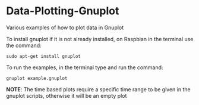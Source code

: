 Data-Plotting-Gnuplot
=====================

Various examples of how to plot data in Gnuplot


To install gnuplot if it is not already installed, on Raspbian in the terminal use the command:

`sudo apt-get install gnuplot`

To run the examples, in the terminal type and run the command:

`gnuplot example.gnuplot`

__NOTE__: The time based plots require a specific time range to be given in the gnuplot scripts, otherwise it will be an empty plot

